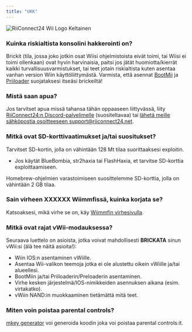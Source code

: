 ```yaml
---
title: "UKK"
---
```


![RiiConnect24 Wii Logo Keltainen](/images/Wii_Yellow_Gray.jpg)

### Kuinka riskialtista konsolini hakkerointi on?
Brickit (tila, jossa joko jotkin osat Wiisi ohjelmistoista eivät toimi, tai Wiisi ei toimi ollenkaan) ovat hyvin harvinaisia, paitsi jos jätät huomiotta/kierrät kaikki turvallisuusvarmistukset, tai teet jotain riskialtista kuten asentaa vanhan version Wiin käyttöliittymästä. Varmista, että asennat [BootMii](bootmii) ja [Priiloader](priiloader) suojataksesi itseäsi brickeiltä!

### Mistä saan apua?
Jos tarvitset apua missä tahansa tähän oppaaseen liittyvässä, liity [RiiConnect24:n Discord-palvelimelle](https://discord.gg/rc24) (suositeltavaa) tai [ lähetä meille sähköpostia osoitteeseen support@riiconnect24.net](mailto:support@riiconnect24.net).

### Mitkä ovat SD-korttivaatimukset ja/tai suositukset?
Tarvitset SD-kortin, jolla on vähintään 128 Mt tilaa suorittaaksesi exploitin.

- Jos käytät BlueBombia, str2haxia tai FlashHaxia, et tarvitse SD-korttia exploittaamiseen.

Homebrew-ohjelmien varastoimiseen suosittelemme SD-korttia, jolla on vähintään 2 GB tilaa.

### Sain virheen XXXXXX Wiimmfissä, kuinka korjata se?
Katsoaksesi, mikä virhe se on, käy [Wiimmfin virhesivulla](https://wiimmfi.de/error).

### Mitkä ovat rajat vWii-modauksessa?
Seuraava luettelo on asioista, jotka voivat mahdollisesti **BRICKATA** sinun vWii:si (älä tee näitä asioita!):
* Wiin IOS:n asentaminen vWiille.
* Asentaa Wii-valikon teemoja jotka ei ole alustettu oikein vWiille ja/tai alueellesi.
* BootMiin ja/tai Priiloaderin/Preloaderin asentaminen.
* Virhe kesken järjestelmä/IOS-nimikkeiden asennuksen aikana (esim. virtakatko).
* vWiin NAND:in muokkaaminen tietämättä mitä teet.

### Miten voin poistaa parental controls?
[mkey generator](https://mkey.salthax.org) voi generoida koodin joka voi poistaa parental controls:it.
